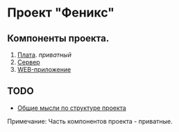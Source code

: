 # Проект "Феникс"

## Компоненты проекта.

1. [Плата](https://bitbucket.org/badeniua/phoenix-pcb/src/master/). *приватный*
2. [Сервер]()
3. [WEB-приложение]()


## TODO

* [Общие мысли по структуре проекта](CONCEPT.md)

Примечание: Часть компонентов проекта - приватные.
